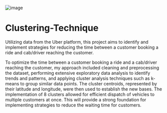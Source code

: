 ![image](https://github.com/prithimeenan/Clustering-Technique/assets/110339157/e4e37ad5-4ea8-4be2-a04b-0b83c1710cd2)


# Clustering-Technique
Utilizing data from the Uber platform, this project aims to identify and implement strategies for reducing the time between a customer booking a ride and cab/driver reaching the customer.

To optimize the time between a customer booking a ride and a cab/driver reaching the customer, my approach included cleaning and preprocessing the dataset, performing extensive exploratory data analysis to identify trends and patterns, and applying cluster analysis techniques such as k-means to group similar data points. The cluster centroids, represented by their latitude and longitude, were then used to establish the new bases. The implementation of 8 clusters allowed for efficient dispatch of vehicles to multiple customers at once. This will provide a strong foundation for implementing strategies to reduce the waiting time for customers.
